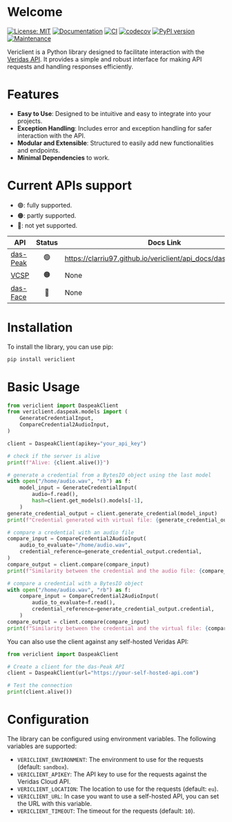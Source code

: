 # Welcome

[![License: MIT](https://img.shields.io/badge/License-MIT-orange.svg)](https://opensource.org/licenses/MIT) [![Documentation](https://img.shields.io/badge/docs-GitHub%20Pages-blue)](https://clarriu97.github.io/vericlient/) [![CI](https://github.com/clarriu97/vericlient/actions/workflows/ci.yml/badge.svg)](https://github.com/clarriu97/vericlient/actions/workflows/ci.yml) [![codecov](https://codecov.io/github/clarriu97/vericlient/branch/master/graph/badge.svg?token=H361XPC52E)](https://codecov.io/github/clarriu97/vericlient) [![PyPI version](https://badge.fury.io/py/vericlient.svg)](https://badge.fury.io/py/vericlient) [![Maintenance](https://img.shields.io/badge/Maintained%3F-yes-green.svg)](https://github.com/clarriu97/vericlient/graphs/commit-activity)

Vericlient is a Python library designed to facilitate interaction with
the [Veridas API](https://docs.veridas.com/).
It provides a simple and robust interface for making API requests and
handling responses efficiently.

# Features

- **Easy to Use**: Designed to be intuitive and easy to integrate into your projects.
- **Exception Handling**: Includes error and exception handling for safer interaction with the API.
- **Modular and Extensible**: Structured to easily add new functionalities and endpoints.
- **Minimal Dependencies** to work.

# Current APIs support

- 🟢: fully supported.
- 🟠: partly supported.
- 🔴: not yet supported.

| **API**  | **Status** | **Docs Link** |
|----------|:-------------:|---|
| [das-Peak](https://docs.veridas.com/das-peak/cloud/latest) | 🟢 | https://clarriu97.github.io/vericlient/api_docs/daspeak/client/ |
| [VCSP](https://docs.veridas.com/vcsp/cloud/latest)         | 🟠 | None |
| [das-Face](https://docs.veridas.com/das-face/cloud/latest) | 🔴 | None |

# Installation

To install the library, you can use pip:

```bash
pip install vericlient
```

# Basic Usage

```python
from vericlient import DaspeakClient
from vericlient.daspeak.models import (
    GenerateCredentialInput,
    CompareCredential2AudioInput,
)

client = DaspeakClient(apikey="your_api_key")

# check if the server is alive
print(f"Alive: {client.alive()}")

# generate a credential from a BytesIO object using the last model
with open("/home/audio.wav", "rb") as f:
    model_input = GenerateCredentialInput(
        audio=f.read(),
        hash=client.get_models().models[-1],
    )
generate_credential_output = client.generate_credential(model_input)
print(f"Credential generated with virtual file: {generate_credential_output.credential}")

# compare a credential with an audio file
compare_input = CompareCredential2AudioInput(
    audio_to_evaluate="/home/audio.wav",
    credential_reference=generate_credential_output.credential,
)
compare_output = client.compare(compare_input)
print(f"Similarity between the credential and the audio file: {compare_output.score}")

# compare a credential with a BytesIO object
with open("/home/audio.wav", "rb") as f:
    compare_input = CompareCredential2AudioInput(
        audio_to_evaluate=f.read(),
        credential_reference=generate_credential_output.credential,
    )
compare_output = client.compare(compare_input)
print(f"Similarity between the credential and the virtual file: {compare_output.score}")
```

You can also use the client against any self-hosted Veridas API:

```python
from vericlient import DaspeakClient

# Create a client for the das-Peak API
client = DaspeakClient(url="https://your-self-hosted-api.com")

# Test the connection
print(client.alive())
```

# Configuration

The library can be configured using environment variables.
The following variables are supported:

- `VERICLIENT_ENVIRONMENT`: The environment to use for the requests (default: `sandbox`).
- `VERICLIENT_APIKEY`: The API key to use for the requests against the Veridas Cloud API.
- `VERICLIENT_LOCATION`: The location to use for the requests (default: `eu`).
- `VERICLIENT_URL`: In case you want to use a self-hosted API, you can set the URL with this variable.
- `VERICLIENT_TIMEOUT`: The timeout for the requests (default: `10`).
